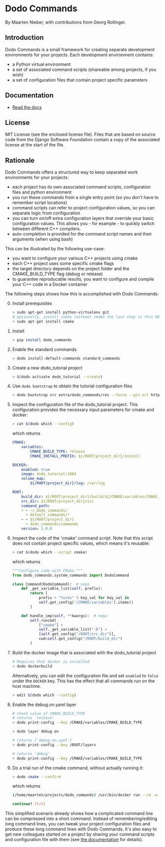 # Dodo Commands

By Maarten Nieber, with contributions from Georg Rollinger.

## Introduction

Dodo Commands is a small framework for creating separate development environments for your projects. Each development environment contains:

- a Python virtual environment
- a set of associated command scripts (shareable among projects, if you wish)
- a set of configuration files that contain project specific parameters

## Documentation

- [Read the docs](http://dodo-commands.readthedocs.io/en/latest/?)

## License

MIT License (see the enclosed license file). Files that are based on source code from the Django Software Foundation contain a copy of the associated license at the start of the file.

## Rationale

Dodo Commands offers a structured way to keep separated work environments for your projects:

- each project has its own associated command scripts, configuration files and python environment
- you run these commands from a single entry point (so you don't have to remember script locations)
- command scripts can refer to project configuration values, so you can separate logic from configuration
- you can turn on/off extra configuration layers that override your basic configuration values. This allows you - for example - to quickly switch between different C++ compilers.
- auto-completion is provided for the command script names and their arguments (when using bash)

This can be illustrated by the following use-case:

- you want to configure your various C++ projects using cmake
- each C++ project uses some specific cmake flags
- the target directory depends on the project folder and the CMAKE_BUILD_TYPE flag (debug or release)
- to guarantee reproducable results, you want to configure and compile your C++ code in a Docker container

The following steps shows how this is accomplished with Dodo Commands:

0. Install prerequisites

    ```bash
    > sudo apt-get install python-virtualenv git
    # optionally, install cmake (without cmake the last step in this README will fail)
    > sudo apt-get install cmake
    ```

1. Install

    ```bash
    > pip install dodo_commands
    ```

2. Enable the standard commands

    ```bash
    > dodo install-default-commands standard_commands
    ```

3. Create a new dodo_tutorial project

    ```bash
    > $(dodo activate dodo_tutorial --create)
    ```

4. Use `dodo bootstrap` to obtain the tutorial configuration files

    ```bash
    > dodo bootstrap src extra/dodo_commands/res --force --git-url https://github.com/mnieber/dodo_commands_tutorial.git
    ```

5. Inspect the configuration file of the dodo_tutorial project. This configuration provides the necessary input parameters for cmake and docker:

    ```bash
    > cat $(dodo which --config)
    ```

    which returns

    ```yaml
    CMAKE:
        variables:
            CMAKE_BUILD_TYPE: release
            CMAKE_INSTALL_PREFIX: ${/ROOT/project_dir}/install

    DOCKER:
        enabled: true
        image: dodo_tutorial:1604
        volume_map:
            ${/ROOT/project_dir}/log: /var/log

    ROOT:
        build_dir: ${/ROOT/project_dir}/build/${/CMAKE/variables/CMAKE_BUILD_TYPE}
        src_dir: ${/ROOT/project_dir}/src
        command_path:
        - - ~/.dodo_commands/
          - default_commands/*
        - - ${/ROOT/project_dir}
          - dodo_commands/commands
        version: 1.0.0
    ```

6. Inspect the code of the 'cmake' command script. Note that this script does not contain project specific values, which means it's reusable:

    ```bash
    > cat $(dodo which --script cmake)
    ```

    which returns

    ```python
    """Configure code with CMake."""
    from dodo_commands.system_commands import DodoCommand

    class Command(DodoCommand):  # noqa
        def _get_variable_list(self, prefix):
            return [
                prefix + "%s=%s" % key_val for key_val in
                self.get_config('/CMAKE/variables').items()
            ]

        def handle_imp(self, **kwargs):  # noqa
            self.runcmd(
                ["cmake"] +
                self._get_variable_list("-D") +
                [self.get_config("/ROOT/src_dir")],
                cwd=self.get_config("/ROOT/build_dir")
            )
    ```

7. Build the docker image that is associated with the dodo_tutorial project

    ```bash
    # Requires that docker is installed
    > dodo dockerbuild
    ```

    Alternatively, you can edit the configuration file and set `enabled` to `false` under the `DOCKER` key. This has the effect that all commands run on the host machine.

    ```bash
    > edit $(dodo which --config)
    ```

8. Enable the debug.on.yaml layer

    ```bash
    # check value of CMAKE_BUILD_TYPE
    # returns 'release'
    > dodo print-config --key /CMAKE/variables/CMAKE_BUILD_TYPE

    > dodo layer debug on

    # returns ['debug.on.yaml']
    > dodo print-config --key /ROOT/layers

    # returns 'debug'
    > dodo print-config --key /CMAKE/variables/CMAKE_BUILD_TYPE

    ```

9. Do a trial run of the cmake command, without actually running it:

    ```bash
    > dodo cmake --confirm
    ```

    which returns

    ```bash
    (/home/maarten/projects/dodo_commands) /usr/bin/docker run --rm -w /home/maarten/projects/dodo_tutorial/build/debug -i -t --volume=/home/maarten/projects/dodo_tutorial/log:/var/log dodo_tutorial:1604 cmake -DCMAKE_INSTALL_PREFIX=/home/maarten/projects/dodo_tutorial/install -DCMAKE_BUILD_TYPE=debug /home/maarten/projects/dodo_tutorial/src

    continue? [Y/n]
    ```

This simplified scenario already shows how a complicated command line can be compressed into a short command. Instead of remembering/editing long command lines, you can tweak your project configuration files and produce these long command lines with Dodo Commands. It's also easy to get new colleagues started on a project by sharing your command scripts and configuration file with them (see [the documentation](http://dodo-commands.readthedocs.io/en/latest/sharing-projects.html) for details).
